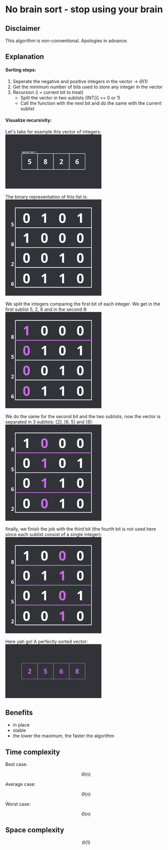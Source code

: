 # No brain sort - stop using your brain
## Disclaimer
This algorithm is non-conventional. Apologies in advance.
## Explanation
#### Sorting steps:
1. Seperate the negative and positive integers in the vector -> $\Theta(1)$
2. Get the minimum number of bits used to store any integer in the vector
3. Recursion (i = current bit to treat)
    - Split the vector in two sublists (INT[i] == 0 or 1)
    - Call the function with the next bit and do the same with the current sublist
#### Visualize recursivity:
Let's take for example this vector of integers:\
<img src="https://github.com/JakeTheRealOne/no-brain-sort/blob/master/assets/begin.png" alt="begin" width="300"/>

The binary representation of this list is:\
<img src="https://github.com/JakeTheRealOne/no-brain-sort/blob/master/assets/step0.png" alt="step0" width="300"/>

We split the integers comparing the first bit of each integer. We get in the first sublist 5, 2, 6 and in the second 8:\
<img src="https://github.com/JakeTheRealOne/no-brain-sort/blob/master/assets/step1.png" alt="step1" width="300"/>

We do the same for the second bit and the two sublists, now the vector is separated in 3 sublists: [2], [6, 5] and [8]:\
<img src="https://github.com/JakeTheRealOne/no-brain-sort/blob/master/assets/step2.png" alt="step2" width="300"/>

finally, we finish the job with the third bit (the fourth bit is not used here since each sublist consist of a single integer):\
<img src="https://github.com/JakeTheRealOne/no-brain-sort/blob/master/assets/step3.png" alt="step3" width="300"/>

Here yah go! A perfectly sorted vector:\
<img src="https://github.com/JakeTheRealOne/no-brain-sort/blob/master/assets/end.png" alt="end" width="300"/>

## Benefits
- in place
- stable
- the lower the maximum, the faster the algorithm 
## Time complexity
Best case:

$$\Theta(n)$$

Average case:

$$\Theta(n)$$

Worst case:

$$\Theta(n)$$

## Space complexity
$$\Theta(1)$$

